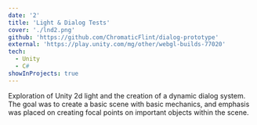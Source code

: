 ```yaml
---
date: '2'
title: 'Light & Dialog Tests'
cover: './lnd2.png'
github: 'https://github.com/ChromaticFlint/dialog-prototype'
external: 'https://play.unity.com/mg/other/webgl-builds-77020'
tech:
  - Unity
  - C#
showInProjects: true
---
```


Exploration of Unity 2d light and the creation of a dynamic dialog system. The goal was to create a basic scene with basic mechanics, and emphasis was placed on creating focal points on important objects within the scene.
